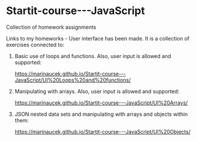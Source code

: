 # Startit-course---JavaScript
Collection of homework assignments

Links to my homeworks - User interface has been made. It is a collection of exercises connected to:

1. Basic use of loops and functions. Also, user input is allowed and supported:

    https://marinaucek.github.io/Startit-course---JavaScript/UI%20Loops%20and%20functions/


2. Manipulating with arrays. Also, user input is allowed and supported:

    https://marinaucek.github.io/Startit-course---JavaScript/UI%20Arrays/


3. JSON nested data sets and manipulating with arrays and objects within them:

    https://marinaucek.github.io/Startit-course---JavaScript/UI%20Objects/
